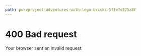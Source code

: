 ```yaml
---
path: poképroject-adventures-with-lego-bricks-5ffefc875a8f
---
```

# 400 Bad request

Your browser sent an invalid request.